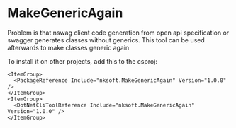 # MakeGenericAgain
Problem is that nswag client code generation from open api specification or swagger generates classes without generics. This tool can be used afterwards to make classes generic again


To install it on other projects, add this to the csproj:

```
<ItemGroup>
  <PackageReference Include="nksoft.MakeGenericAgain" Version="1.0.0" />
</ItemGroup>
<ItemGroup>
  <DotNetCliToolReference Include="nksoft.MakeGenericAgain" Version="1.0.0" />
</ItemGroup>
```
